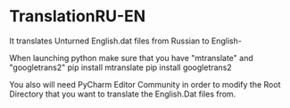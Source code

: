 # TranslationRU-EN
It translates Unturned English.dat files from Russian to English-

When launching python make sure that you have "mtranslate" and "googletrans2"
pip install mtranslate
pip install googletrans2

You also will need PyCharm Editor Community in order to modify the Root Directory that you want to translate the English.Dat files from.
